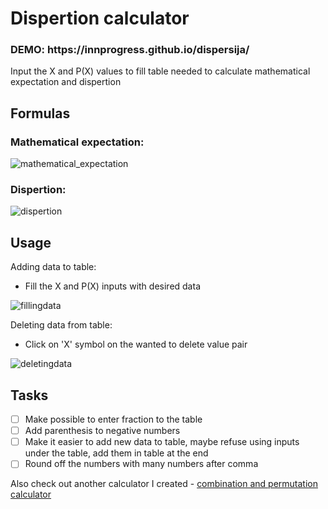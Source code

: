 # Dispertion calculator

<h3>DEMO: https://innprogress.github.io/dispersija/</h3
  
Input the X and P(X) values to fill table needed to calculate mathematical expectation and dispertion
  
## Formulas
### Mathematical expectation:
![mathematical_expectation](http://chart.apis.google.com/chart?cht=tx&chl=EX+%3D+x_1%2Ap_1+%2B+x_2%2Ap_2+%2B+x_3%2Ap_3)
### Dispertion:
![dispertion](http://chart.apis.google.com/chart?cht=tx&chl=DX+%3D+%28x_1+-+EX%29%5E2+%2A+p_1+%2B++%28x_2+-+EX%29%5E2+%2A+p_2+%2B+%28x_3+-+EX%29%5E2+%2A+p_3)
  
## Usage
Adding data to table:
- Fill the X and P(X) inputs with desired data

![fillingdata](https://i.imgur.com/YPYbLO0.png)

Deleting data from table:
- Click on 'X' symbol on the wanted to delete value pair

![deletingdata](https://i.imgur.com/25AhgS0.png)

## Tasks
- [ ] Make possible to enter fraction to the table
- [ ] Add parenthesis to negative numbers
- [ ] Make it easier to add new data to table, maybe refuse using inputs under the table, add them in table at the end
- [ ] Round off the numbers with many numbers after comma

Also check out another calculator I created - [combination and permutation calculator](https://github.com/InnProgress/combination-and-permutation-calculator)
